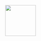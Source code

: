 <div id="header" align="center">
  <img src="https://media3.giphy.com/media/v1.Y2lkPTc5MGI3NjExZTA0ejE1ZTc5dzR6MDYzMW52cmJ0eW9sM3VwYzI5YWRnZm43M2ZzMSZlcD12MV9pbnRlcm5hbF9naWZfYnlfaWQmY3Q9Zw/RbDKaczqWovIugyJmW/giphy.gif" width="100"/>
</div>
<!--
**romashka-digital/romashka-digital** is a ✨ _special_ ✨ repository because its `README.md` (this file) appears on your GitHub profile.

Here are some ideas to get you started:

- 🔭 I’m currently working on ...
- 🌱 I’m currently learning ...
- 👯 I’m looking to collaborate on ...
- 🤔 I’m looking for help with ...
- 💬 Ask me about ...
- 📫 How to reach me: ...
- 😄 Pronouns: ...
- ⚡ Fun fact: ...
-->
